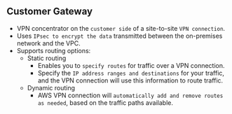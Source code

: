 Customer Gateway
---

- VPN concentrator on the `customer side` of a site-to-site `VPN connection`.
- Uses `IPsec to encrypt the data` transmitted between the on-premises network and the VPC.
- Supports routing options:
  - Static routing
    - Enables you to `specify routes` for traffic over a VPN connection.
    - Specify the `IP address ranges and destinations` for your traffic, and the VPN connection will use this information to route traffic.
  - Dynamic routing
    - AWS VPN connection will `automatically add and remove routes as needed`, based on the traffic paths available.
